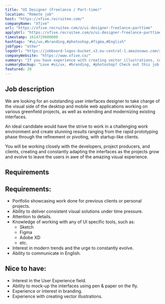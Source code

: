 ```yaml
---
title: "UI Designer (Freelance / Part-time)"
location: "Remote job"
host: "https://xfive.recruitee.com/"
companyName: "Xfive"
url: "https://xfive.recruitee.com/o/ui-designer-freelance-parttime"
applyUrl: "https://xfive.recruitee.com/o/ui-designer-freelance-parttime/c/new"
timestamp: 1614729600000
hashtags: "#ui/ux,#branding,#photoshop,#figma,#English"
jobType: "other"
logoUrl: "https://jobboard-logos-bucket.s3.eu-central-1.amazonaws.com/xfive"
companyWebsite: "https://www.xfive.co/"
summary: "If you have experience with creating vector illustrations, consider applying to Xfive's job post for a new ui designer."
summaryBackup: "Love #ui/ux, #branding, #photoshop? Check out this job post!"
featured: 20
---
```


## Job description

We are looking for an outstanding user interfaces designer to take charge of the visual side of the desktop and mobile web applications working on various greenfield projects, as well as extending and modernizing existing interfaces.

An ideal candidate would have the strive to work in a challenging work environment and create stunning results ranging from the rapid prototyping phase through the refinement or pivoting, with startup-like clients.

You will be working closely with the developers, project producers, and clients, creating and constantly adapting the interfaces as the projects grow and evolve to leave the users in awe of the amazing visual experience.

## Requirements

## Requirements:

*   Portfolio showcasing work done for previous clients or personal projects.
*   Ability to deliver consistent visual solutions under time pressure.
*   Attention to details.
*   Knowledge of working with any of UI specific tools, such as:
    *   Sketch
    *   Figma
    *   Adobe XD
    *   etc.
*   Interest in modern trends and the urge to constantly evolve.
*   Ability to communicate in English.

## Nice to have:

*   Interest in the User Experience field.
*   Ability to mock-up the interfaces using pen & paper on the fly.
*   Experience or interest in branding.
*   Experience with creating vector illustrations.
